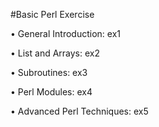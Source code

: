 #Basic Perl Exercise

•	General Introduction: ex1

•	List and Arrays: ex2

•	Subroutines: ex3

•	Perl Modules: ex4

•	Advanced Perl Techniques: ex5
